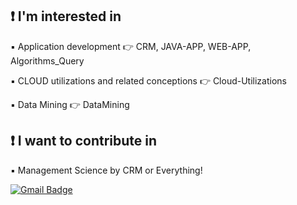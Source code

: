 ## ❗ I'm interested in
▪️ Application development 👉 CRM, JAVA-APP, WEB-APP, Algorithms_Query

▪️ CLOUD utilizations and related conceptions 👉 Cloud-Utilizations

▪️ Data Mining 👉 DataMining

## ❗ I want to contribute in
▪️ Management Science by CRM or Everything!


[![Gmail Badge](https://img.shields.io/badge/Gmail-d14836?style=flat-square&logo=Gmail&logoColor=white&link=mailto:snugyun01@gmail.com)](mailto:devsacti@gmail.com)
